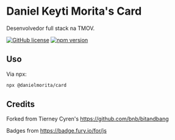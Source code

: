 # Daniel Keyti Morita's Card

Desenvolvedor full stack na TMOV.

[![GitHub license](https://img.shields.io/badge/license-MIT-blue.svg)](https://github.com/danieldkm/danielmorita-card/blob/master/LICENSE) 
[![npm version](https://badge.fury.io/js/%40americoneto1%2Fcard.svg)](https://www.npmjs.com/package/@danielmorita/card)

## Uso

Via npx:

```bash
npx @danielmorita/card
```

## Credits

Forked from Tierney Cyren's https://github.com/bnb/bitandbang

Badges from <https://badge.fury.io/for/js>
